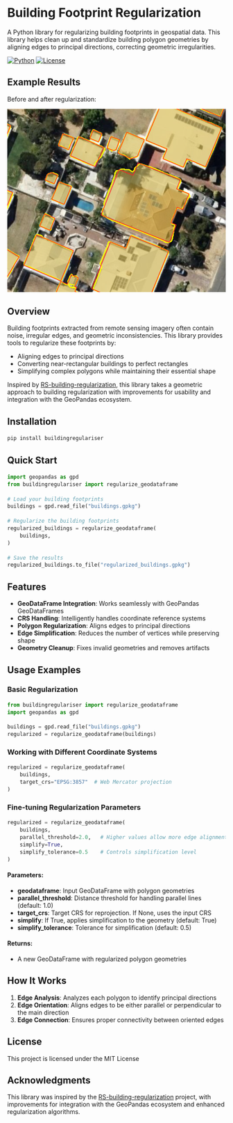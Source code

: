 # Building Footprint Regularization

A Python library for regularizing building footprints in geospatial data. This library helps clean up and standardize building polygon geometries by aligning edges to principal directions, correcting geometric irregularities.

[![Python](https://img.shields.io/badge/Python-3.7%2B-blue)]()
[![License](https://img.shields.io/badge/License-MIT-green)]()

## Example Results

Before and after regularization:

![Before and After Regularization](/examples/1.png?raw=true "Before and After Regularization")


## Overview

Building footprints extracted from remote sensing imagery often contain noise, irregular edges, and geometric inconsistencies. This library provides tools to regularize these footprints by:

- Aligning edges to principal directions
- Converting near-rectangular buildings to perfect rectangles
- Simplifying complex polygons while maintaining their essential shape

Inspired by [RS-building-regularization](https://github.com/niecongchong/RS-building-regularization), this library takes a geometric approach to building regularization with improvements for usability and integration with the GeoPandas ecosystem.

## Installation

```bash
pip install buildingregulariser
```

## Quick Start

```python
import geopandas as gpd
from buildingregulariser import regularize_geodataframe

# Load your building footprints
buildings = gpd.read_file("buildings.gpkg")

# Regularize the building footprints
regularized_buildings = regularize_geodataframe(
    buildings, 
)

# Save the results
regularized_buildings.to_file("regularized_buildings.gpkg")
```

## Features

- **GeoDataFrame Integration**: Works seamlessly with GeoPandas GeoDataFrames
- **CRS Handling**: Intelligently handles coordinate reference systems
- **Polygon Regularization**: Aligns edges to principal directions
- **Edge Simplification**: Reduces the number of vertices while preserving shape
- **Geometry Cleanup**: Fixes invalid geometries and removes artifacts

## Usage Examples

### Basic Regularization

```python
from buildingregulariser import regularize_geodataframe
import geopandas as gpd

buildings = gpd.read_file("buildings.gpkg")
regularized = regularize_geodataframe(buildings)
```

### Working with Different Coordinate Systems

```python
regularized = regularize_geodataframe(
    buildings,
    target_crs="EPSG:3857"  # Web Mercator projection
)
```

### Fine-tuning Regularization Parameters

```python
regularized = regularize_geodataframe(
    buildings,
    parallel_threshold=2.0,   # Higher values allow more edge alignment
    simplify=True,
    simplify_tolerance=0.5    # Controls simplification level
)
```

#### Parameters:

- **geodataframe**: Input GeoDataFrame with polygon geometries
- **parallel_threshold**: Distance threshold for handling parallel lines (default: 1.0)
- **target_crs**: Target CRS for reprojection. If None, uses the input CRS
- **simplify**: If True, applies simplification to the geometry (default: True)
- **simplify_tolerance**: Tolerance for simplification (default: 0.5)

#### Returns:

- A new GeoDataFrame with regularized polygon geometries

## How It Works

1. **Edge Analysis**: Analyzes each polygon to identify principal directions
2. **Edge Orientation**: Aligns edges to be either parallel or perpendicular to the main direction
3. **Edge Connection**: Ensures proper connectivity between oriented edges


## License

This project is licensed under the MIT License

## Acknowledgments

This library was inspired by the [RS-building-regularization](https://github.com/niecongchong/RS-building-regularization) project, with improvements for integration with the GeoPandas ecosystem and enhanced regularization algorithms.